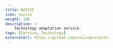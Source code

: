 ```yaml
---
title: NAIIVE
icon: naiive
weight: 100
description: >
    Technology adaptation service.
tags: [Service, Technology]
externalUrl: https://github.com/naiiveprojects
---
```

